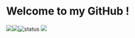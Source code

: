 #  Welcome to my GitHub !　<img alt="GIF" src="https://github.com/suzusou/suzusou/blob/main/pepefrg-4.gif" width="0%" />

  <img align="left" src="https://github-readme-stats.vercel.app/api?username=suzusou&count_private=true&show_icons=true&theme=while" />


  <img align="left" src="https://github-readme-stats.vercel.app/api/top-langs/?username=suzusou&theme=whileshow_icons=ture" />

<img alt="status" src="https://github-profile-summary-cards.vercel.app/api/cards/profile-details?username=suzusou&theme=default" />

 <img src="https://komarev.com/ghpvc/?username=suzusou&color=lightgrey"/>
